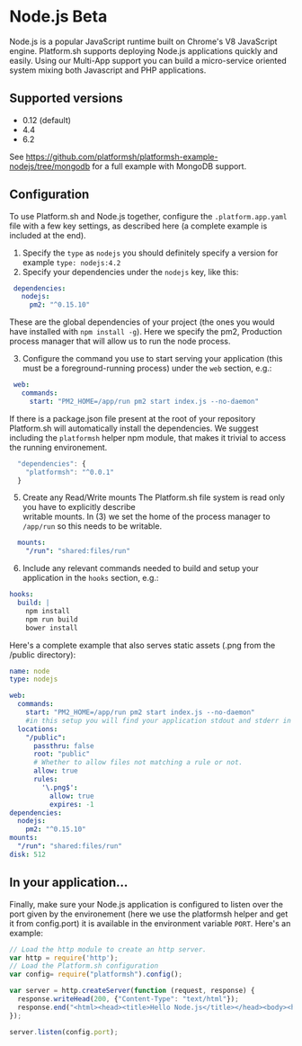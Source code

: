 # Node.js Beta

Node.js is a popular JavaScript runtime built on Chrome's V8 JavaScript engine.
Platform.sh supports deploying Node.js applications quickly and easily. Using
our Multi-App support you can build a micro-service oriented system mixing both
Javascript and PHP applications.

## Supported versions

* 0.12 (default)
* 4.4
* 6.2

See https://github.com/platformsh/platformsh-example-nodejs/tree/mongodb for a 
full example with MongoDB support.

## Configuration

To use Platform.sh and Node.js together, configure the ``.platform.app.yaml``
file with a few key settings, as described here (a complete example is included
at the end).

1. Specify the `type` as `nodejs` you should definitely specify a version for example `type: nodejs:4.2`
2. Specify your dependencies under the `nodejs` key, like this:

```yaml
 dependencies:
   nodejs:
     pm2: "^0.15.10"
```

These are the global dependencies of your project (the ones you would have
installed with `npm install -g`). Here we specify the pm2, Production process manager that will allow us to run the node process.

3. Configure the command you use to start serving your application (this must
   be a foreground-running process) under the `web` section, e.g.:

```yaml
 web:
   commands:
     start: "PM2_HOME=/app/run pm2 start index.js --no-daemon"
```

If there is a package.json file present at the root of your repository 
Platform.sh will automatically install the dependencies. We suggest including
the `platformsh` helper npm module, that makes it trivial to access the 
running environement.

```javascript
  "dependencies": {
    "platformsh": "^0.0.1"
  }
```

5. Create any Read/Write mounts 
The Platform.sh file system is read only you have to explicitly describe  
writable mounts. In (3) we set the home of the process manager to `/app/run`
so this needs to be writable.

```yaml
  mounts:
    "/run": "shared:files/run"
```


6. Include any relevant commands needed to build and setup your application in
   the `hooks` section, e.g.:

```yaml
hooks:
  build: |
    npm install
    npm run build
    bower install
```

Here's a complete example that also serves static assets (.png from the /public directory):

```yaml
name: node
type: nodejs

web:
  commands:
    start: "PM2_HOME=/app/run pm2 start index.js --no-daemon"
    #in this setup you will find your application stdout and stderr in /app/run/logs
  locations:
    "/public":
      passthru: false
      root: "public"
      # Whether to allow files not matching a rule or not.
      allow: true
      rules:
        '\.png$':
          allow: true
          expires: -1
dependencies:
  nodejs:
    pm2: "^0.15.10"
mounts:
  "/run": "shared:files/run"
disk: 512
```

## In your application...
Finally, make sure your Node.js application is configured to listen over the 
port given by the environement (here we use the platformsh helper and get it
from config.port) it is available in the environment variable ``PORT``.
 Here's an example:

```javascript
// Load the http module to create an http server.
var http = require('http');
// Load the Platform.sh configuration
var config= require("platformsh").config();

var server = http.createServer(function (request, response) {
  response.writeHead(200, {"Content-Type": "text/html"});
  response.end("<html><head><title>Hello Node.js</title></head><body><h1><img src='public/js.png'>Hello Node.js</h1><h3>Platform configuration:</h3><pre>"+JSON.stringify(config, null, 4) + "</pre></body></html>");
});

server.listen(config.port);
```

